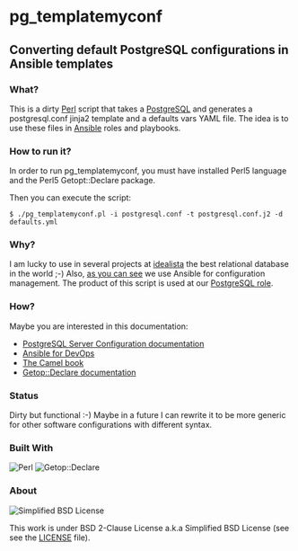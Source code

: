 # pg_templatemyconf
## Converting default PostgreSQL configurations in Ansible templates

### What?
This is a dirty [Perl](https://www.perl.org/) script that takes a [PostgreSQL](https://www.postgresql.org/) and  generates a postgresql.conf jinja2 template and a defaults vars YAML file. The idea is to use these files in [Ansible](https://github.com/ansible/ansible) roles and playbooks.

### How to run it?
In order to run pg\_templatemyconf, you must have installed Perl5 language and the Perl5 Getopt::Declare package.

Then you can execute the script:
```
$ ./pg_templatemyconf.pl -i postgresql.conf -t postgresql.conf.j2 -d defaults.yml
```

### Why?

I am lucky to use in several projects at [idealista](https://idealista.com) the best relational database in the world ;-) Also, [as you can see](https://github.com/idealista/) we use Ansible for configuration management. The product of this script is used at our [PostgreSQL role](https://github.com/idealista/postgresql_role).

### How?
Maybe you are interested in this documentation:
- [PostgreSQL Server Configuration documentation](https://www.postgresql.org/docs/current/runtime-config.html)
- [Ansible for DevOps](https://www.ansiblefordevops.com/)
- [The Camel book](https://en.wikipedia.org/wiki/Programming_Perl)
- [Getop::Declare documentation](https://metacpan.org/pod/Getopt::Declare)

### Status
Dirty but functional :-) Maybe in a future I can rewrite it to be more generic for other software configurations with different syntax.

### Built With

![Perl](https://img.shields.io/badge/Perl-5.34-green.svg)
![Getop::Declare](https://img.shields.io/badge/Getop::Declare-1.14-green.svg)

### About
![Simplified BSD License](https://img.shields.io/badge/SimplifiedBSDLicense-orange)

This work is under BSD 2-Clause License a.k.a Simplified BSD License (see see the [LICENSE](LICENSE) file). 
